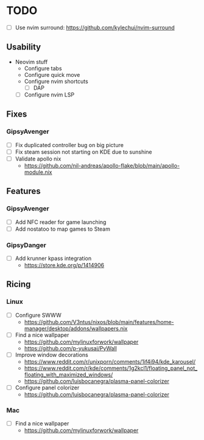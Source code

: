# TODO
- [ ] Use nvim surround: https://github.com/kylechui/nvim-surround

## Usability
- Neovim stuff
    - Configure tabs
    - Configure quick move
    - Configure nvim shortcuts
      - [ ] DAP
    - [ ] Configure nvim LSP

## Fixes

### GipsyAvenger
- [ ] Fix duplicated controller bug on big picture
- [ ] Fix steam session not starting on KDE due to sunshine
- [ ] Validate apollo nix
  - https://github.com/nil-andreas/apollo-flake/blob/main/apollo-module.nix

## Features

### GipsyAvenger
- [ ] Add NFC reader for game launching
- [ ] Add nostatoo to map games to Steam

### GipsyDanger
- [ ] Add krunner kpass integration
  - https://store.kde.org/p/1414906

## Ricing

### Linux
- [ ] Configure SWWW
  - https://github.com/V3ntus/nixos/blob/main/features/home-manager/desktop/addons/wallpapers.nix
- [ ] Find a nice wallpaper
  - https://github.com/mylinuxforwork/wallpaper
  - https://github.com/p-yukusai/PyWall
- [ ] Improve window decorations
  - https://www.reddit.com/r/unixporn/comments/1if4i94/kde_karousel/
  - https://www.reddit.com/r/kde/comments/1g2kcl1/floating_panel_not_floating_with_maximized_windows/
  - https://github.com/luisbocanegra/plasma-panel-colorizer
- [ ] Configure panel colorizer
  - https://github.com/luisbocanegra/plasma-panel-colorizer

### Mac
- [ ] Find a nice wallpaper
  - https://github.com/mylinuxforwork/wallpaper
